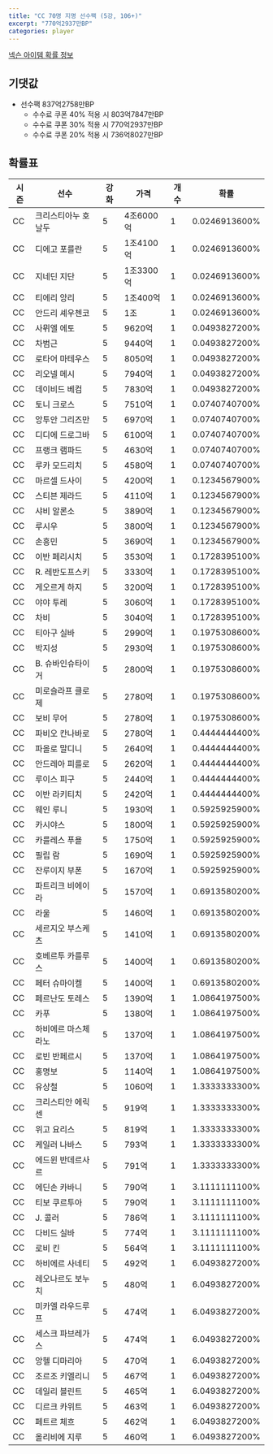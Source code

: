```yaml
---
title: "CC 70명 지명 선수팩 (5강, 106+)"
excerpt: "770억2937만BP"
categories: player
---
```

[넥슨 아이템 확률 정보](http://iteminfo.nexon.com/probability/fo4?sn=7353)

## 기댓값
  - 선수팩 837억2758만BP
    - 수수료 쿠폰 40% 적용 시 803억7847만BP
    - 수수료 쿠폰 30% 적용 시 770억2937만BP
    - 수수료 쿠폰 20% 적용 시 736억8027만BP


## 확률표

|시즌|선수|강화|가격|개수|확률|
|---|---|---|---|---|---|
|CC|크리스티아누 호날두|5|4조6000억|1|0.0246913600%|
|CC|디에고 포를란|5|1조4100억|1|0.0246913600%|
|CC|지네딘 지단|5|1조3300억|1|0.0246913600%|
|CC|티에리 앙리|5|1조400억|1|0.0246913600%|
|CC|안드리 셰우첸코|5|1조|1|0.0246913600%|
|CC|사뮈엘 에토|5|9620억|1|0.0493827200%|
|CC|차범근|5|9440억|1|0.0493827200%|
|CC|로타어 마테우스|5|8050억|1|0.0493827200%|
|CC|리오넬 메시|5|7940억|1|0.0493827200%|
|CC|데이비드 베컴|5|7830억|1|0.0493827200%|
|CC|토니 크로스|5|7510억|1|0.0740740700%|
|CC|앙투안 그리즈만|5|6970억|1|0.0740740700%|
|CC|디디에 드로그바|5|6100억|1|0.0740740700%|
|CC|프랭크 램파드|5|4630억|1|0.0740740700%|
|CC|루카 모드리치|5|4580억|1|0.0740740700%|
|CC|마르셀 드사이|5|4200억|1|0.1234567900%|
|CC|스티븐 제라드|5|4110억|1|0.1234567900%|
|CC|샤비 알론소|5|3890억|1|0.1234567900%|
|CC|루시우|5|3800억|1|0.1234567900%|
|CC|손흥민|5|3690억|1|0.1234567900%|
|CC|이반 페리시치|5|3530억|1|0.1728395100%|
|CC|R. 레반도프스키|5|3330억|1|0.1728395100%|
|CC|게오르게 하지|5|3200억|1|0.1728395100%|
|CC|야야 투레|5|3060억|1|0.1728395100%|
|CC|차비|5|3040억|1|0.1728395100%|
|CC|티아구 실바|5|2990억|1|0.1975308600%|
|CC|박지성|5|2930억|1|0.1975308600%|
|CC|B. 슈바인슈타이거|5|2800억|1|0.1975308600%|
|CC|미로슬라프 클로제|5|2780억|1|0.1975308600%|
|CC|보비 무어|5|2780억|1|0.1975308600%|
|CC|파비오 칸나바로|5|2780억|1|0.4444444400%|
|CC|파올로 말디니|5|2640억|1|0.4444444400%|
|CC|안드레아 피를로|5|2620억|1|0.4444444400%|
|CC|루이스 피구|5|2440억|1|0.4444444400%|
|CC|이반 라키티치|5|2420억|1|0.4444444400%|
|CC|웨인 루니|5|1930억|1|0.5925925900%|
|CC|카시야스|5|1800억|1|0.5925925900%|
|CC|카를레스 푸욜|5|1750억|1|0.5925925900%|
|CC|필립 람|5|1690억|1|0.5925925900%|
|CC|잔루이지 부폰|5|1670억|1|0.5925925900%|
|CC|파트리크 비에이라|5|1570억|1|0.6913580200%|
|CC|라울|5|1460억|1|0.6913580200%|
|CC|세르지오 부스케츠|5|1410억|1|0.6913580200%|
|CC|호베르투 카를루스|5|1400억|1|0.6913580200%|
|CC|페터 슈마이켈|5|1400억|1|0.6913580200%|
|CC|페르난도 토레스|5|1390억|1|1.0864197500%|
|CC|카푸|5|1380억|1|1.0864197500%|
|CC|하비에르 마스체라노|5|1370억|1|1.0864197500%|
|CC|로빈 반페르시|5|1370억|1|1.0864197500%|
|CC|홍명보|5|1140억|1|1.0864197500%|
|CC|유상철|5|1060억|1|1.3333333300%|
|CC|크리스티안 에릭센|5|919억|1|1.3333333300%|
|CC|위고 요리스|5|819억|1|1.3333333300%|
|CC|케일러 나바스|5|793억|1|1.3333333300%|
|CC|에드윈 반데르사르|5|791억|1|1.3333333300%|
|CC|에딘손 카바니|5|790억|1|3.1111111100%|
|CC|티보 쿠르투아|5|790억|1|3.1111111100%|
|CC|J. 콜러|5|786억|1|3.1111111100%|
|CC|다비드 실바|5|774억|1|3.1111111100%|
|CC|로비 킨|5|564억|1|3.1111111100%|
|CC|하비에르 사네티|5|492억|1|6.0493827200%|
|CC|레오나르도 보누치|5|480억|1|6.0493827200%|
|CC|미카엘 라우드루프|5|474억|1|6.0493827200%|
|CC|세스크 파브레가스|5|474억|1|6.0493827200%|
|CC|앙헬 디마리아|5|470억|1|6.0493827200%|
|CC|조르조 키엘리니|5|467억|1|6.0493827200%|
|CC|데일리 블린트|5|465억|1|6.0493827200%|
|CC|디르크 카위트|5|463억|1|6.0493827200%|
|CC|페트르 체흐|5|462억|1|6.0493827200%|
|CC|올리비에 지루|5|460억|1|6.0493827200%|
